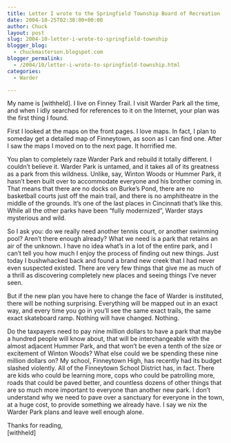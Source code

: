 ```yaml
---
title: Letter I wrote to the Springfield Township Board of Recreation
date: 2004-10-25T02:38:00+00:00
author: Chuck
layout: post
slug: 2004-10-letter-i-wrote-to-springfield-township
blogger_blog:
  - chuckmasterson.blogspot.com
blogger_permalink:
  - /2004/10/letter-i-wrote-to-springfield-township.html
categories:
  - Warder

---
```

My name is [withheld]. I live on Finney Trail. I visit Warder Park all the
time, and when I idly searched for references to it on the Internet, your plan
was the first thing I found.

First I looked at the maps on the front pages. I love maps. In fact, I plan to
someday get a detailed map of Finneytown, as soon as I can find one. After I
saw the maps I moved on to the next page. It horrified me.

You plan to completely raze Warder Park and rebuild it totally different. I
couldn’t believe it. Warder Park is untamed, and it takes all of its greatness
as a park from this wildness. Unlike, say, Winton Woods or Hummer Park, it
hasn’t been built over to accommodate everyone and his brother coming in. That
means that there are no docks on Burke’s Pond, there are no basketball courts
just off the main trail, and there is no amphitheatre in the middle of the
grounds. It’s one of the last places in Cincinnati that’s like this. While all
the other parks have been “fully modernized”, Warder stays mysterious and wild.

So I ask you: do we really need another tennis court, or another swimming pool?
Aren’t there enough already? What we need is a park that retains an air of the
unknown. I have no idea what’s in a lot of the entire park, and I can’t tell
you how much I enjoy the process of finding out new things. Just today I
bushwhacked back and found a brand new creek that I had never even suspected
existed. There are very few things that give me as much of a thrill as
discovering completely new places and seeing things I’ve never seen. 

But if the new plan you have here to change the face of Warder is instituted,
there will be nothing surprising. Everything will be mapped out in an exact
way, and every time you go in you’ll see the same exact trails, the same exact
skateboard ramp. Nothing will have changed. Nothing.

Do the taxpayers need to pay nine million dollars to have a park that maybe a
hundred people will know about, that will be interchangeable with the almost
adjacent Hummer Park, and that won’t be even a tenth of the size or excitement
of Winton Woods? What else could we be spending these nine million dollars on?
My school, Finneytown High, has recently had its budget slashed violently. All
of the Finneytown School District has, in fact. There are kids who could be
learning more, cops who could be patrolling more, roads that could be paved
better, and countless dozens of other things that are so much more important to
everyone than another new park. I don’t understand why we need to pave over a
sanctuary for everyone in the town, at a huge cost, to provide something we
already have. I say we nix the Warder Park plans and leave well enough alone.

Thanks for reading,   
[withheld]
